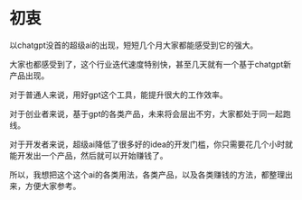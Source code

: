 # 初衷
 以chatgpt没首的超级ai的出现，短短几个月大家都能感受到它的强大。

 大家也都感受到了，这个行业迭代速度特别快，甚至几天就有一个基于chatgpt新产品出现。

对于普通人来说，用好gpt这个工具，能提升很大的工作效率。

对于创业者来说，基于gpt的各类产品，未来将会层出不穷，大家都处于同一起跑线。

对于开发者来说，超级ai降低了很多好的idea的开发门槛，你只需要花几个小时就能开发出一个产品，然后就可以开始赚钱了。

所以，我想把这个这个ai的各类用法，各类产品，以及各类赚钱的方法，都整理出来，方便大家参考。
